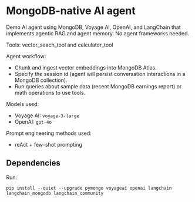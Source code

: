 # MongoDB-native AI agent

Demo AI agent using MongoDB, Voyage AI, OpenAI, and LangChain that implements agentic RAG and agent memory. No agent frameworks needed.

Tools: vector_seach_tool and calculator_tool

Agent workflow:
- Chunk and ingest vector embeddings into MongoDB Atlas.
- Specify the session id (agent will persist conversation interactions in a MongoDB collection).
- Run queries about sample data (recent MongoDB earnings report) or math operations to use tools.

Models used: 
- Voyage AI: `voyage-3-large`
- OpenAI: `gpt-4o`

Prompt engineering methods used:
- reAct + few-shot prompting

## Dependencies

Run:
```
pip install --quiet --upgrade pymongo voyageai openai langchain langchain_mongodb langchain_community
```

